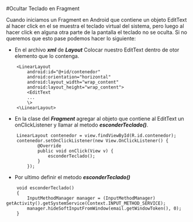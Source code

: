 #Ocultar Teclado en Fragment

Cuando iniciamos un Fragment en Android que contiene un objeto EditText al hacer click en el se muestra el teclado virtual del sistema, pero luego al hacer click en alguna otra parte de la pantalla el teclado no se oculta. Si no queremos que esto pase podemos hacer lo siguiente:

- En el archivo ***xml*** de ***Layout*** Colocar nuestro EditText dentro de otor elemento que lo contenga.
```
    <LinearLayout
        android:id="@+id/contenedor"
        android:orientation="horizontal"
        android:layout_width="wrap_content"
        android:layout_height="wrap_content">
        <EditText 
        ...
        \>
    <\LinearLayout>
```

- En la clase del ***Fragment*** agregar al objeto que contiene al EditText un onClickListener y llamar al metodo ***esconderTeclado()***.
```
    LinearLayout contenedor = view.findViewById(R.id.contenedor);
    contenedor.setOnClickListener(new View.OnClickListener() {
            @Override
            public void onClick(View v) {
                esconderTeclado();
            }
        });
```
- Por ultimo definir el metodo ***esconderTeclado()***
```
    void esconderTeclado()
    {
        InputMethodManager manager = (InputMethodManager) getActivity().getSystemService(Context.INPUT_METHOD_SERVICE);
        manager.hideSoftInputFromWindow(email.getWindowToken(), 0);
    }
```